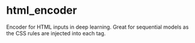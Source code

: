 # html_encoder
Encoder for HTML inputs in deep learning. Great for sequential models as the CSS rules are injected into each tag.

